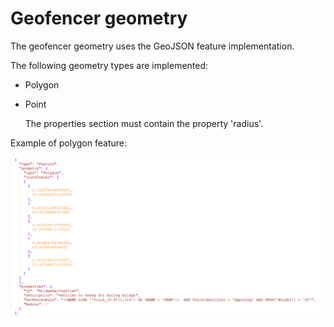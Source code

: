 # Geofencer geometry

The geofencer geometry uses the GeoJSON feature implementation. 



The following geometry types are implemented:

* Polygon

* Point

  The properties section must contain the property 'radius'.

Example of polygon feature:

![](screenshots/GeofencerDefinitionFeature.png)